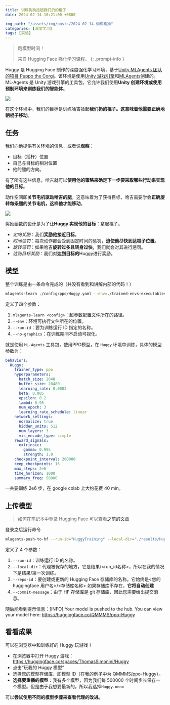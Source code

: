 ```yaml
---
title: 训练狗狗捡起我们扔的棍子
date: 2024-02-14 10:21:00 +0800

img_path: "/assets/img/posts/2024-02-14-训练狗狗"
categories: [深度学习]
tags: [实验]
---
```


> 跑模型时间！
>
> 来自 Hugging Face 强化学习课程。
{: .prompt-info }

Huggy 是 Hugging Face 制作的深度强化学习环境，基于[Unity MLAgents 团队的项目 Puppo the Corgi](https://blog.unity.com/technology/puppo-the-corgi-cuteness-overload-with-the-unity-ml-agents-toolkit)。该环境是使用[Unity 游戏引擎](https://unity.com/)和[MLAgents](https://github.com/Unity-Technologies/ml-agents)创建的。ML-Agents 是 Unity 游戏引擎的工具包，它允许我们使用**Unity 创建环境或使用预制环境来训练我们的智能体**。

![](huggy.gif)

在这个环境中，我们的目标是训练哈吉捡起**我们扔的棍子。这意味着他需要正确地朝棍子移动**。

## 任务

我们向他提供有关环境的信息，或者说**观察**：

- 目标（摇杆）位置
- 自己与目标的相对位置
- 他的腿的方向。

有了所有这些信息，哈吉就可以**使用他的策略来确定下一步要采取哪些行动来实现他的目标**。

动作空间即**关节电机驱动哈吉的腿**。这意味着为了获得目标，哈吉需要学会**正确旋转每条腿的关节电机，这样他才能移动**。

![](huggy-action.jpg)

奖励函数的设计是为了让**Huggy 实现他的目标**：拿起棍子。

- *定向奖励*：我们**奖励他接近目标**。
- *时间惩罚*：每次动作都会受到固定时间的惩罚，**迫使他尽快到达棍子位置**。
- *旋转惩罚*：如果哈吉**旋转过多且转身过快**，我们就会对其进行惩罚。
- *达到目标奖励*：我们对**达到目标的**Huggy进行奖励。

## 模型

整个训练是由一条命令完成的（并没有看到和讲解内部的代码！）

```bash
mlagents-learn ./config/ppo/Huggy.yaml --env=./trained-envs-executables/linux/Huggy/Huggy --run-id=“Huggy” --no-graphics
```

定义了四个参数：

1. `mlagents-learn <config>`：超参数配置文件所在的路径。
2. `--env`：环境可执行文件所在的位置。
3. `--run-id`：要为训练运行 ID 指定的名称。
4. `--no-graphics`：在训练期间不启动可视化。

就是使用 `ML-Agents` 工具包，使用PPO模型，在 `Huggy` 环境中训练，具体的模型参数为：

```yaml
behaviors:
  Huggy:
    trainer_type: ppo
    hyperparameters:
      batch_size: 2048
      buffer_size: 20480
      learning_rate: 0.0003
      beta: 0.005
      epsilon: 0.2
      lambd: 0.95
      num_epoch: 3
      learning_rate_schedule: linear
    network_settings:
      normalize: true
      hidden_units: 512
      num_layers: 3
      vis_encode_type: simple
    reward_signals:
      extrinsic:
        gamma: 0.995
        strength: 1.0
    checkpoint_interval: 200000
    keep_checkpoints: 15
    max_steps: 2e6
    time_horizon: 1000
    summary_freq: 50000
```

一共要训练 2e6 步，在 google colab 上大约花费 40 min。

## 上传模型

> 如何在笔记本中登录 Hugging Face 可以查看[之前的文章](https://qmmms.github.io/posts/%E8%AE%AD%E7%BB%83%E6%8E%A2%E6%B5%8B%E5%99%A8%E6%AD%A3%E7%A1%AE%E9%99%8D%E8%90%BD%E5%9C%A8%E6%9C%88%E7%90%83%E4%B8%8A/#%E4%B8%8A%E4%BC%A0%E6%A8%A1%E5%9E%8B%E5%88%B0-hub)

登录之后运行命令

```bash
mlagents-push-to-hf --run-id="HuggyTraining" --local-dir="./results/Huggy" --repo-id="QMMMS/ppo-Huggy" --commit-message="Huggy"
```

定义了 4 个参数：

1. `--run-id`：训练运行 ID 的名称。
2. `--local-dir`：代理被保存的地方，它是结果/<run_id名称>，所以在我的情况下是结果/第一次训练。
3. `--repo-id`：要创建或更新的 Hugging Face 存储库的名称。它始终是<您的 huggingface 用户名>/<存储库名称> 如果存储库不存在，**它将自动创建**
4. `--commit-message`：由于 HF 存储库是 git 存储库，因此您需要给出提交消息。

随后能看到提示信息：[INFO] Your model is pushed to the hub. You can view your model here: https://huggingface.co/QMMMS/ppo-Huggy

## 看看成果

可以在浏览器中和训练好的 Huggy 玩游戏！

- 在浏览器中打开 Huggy 游戏：https://huggingface.co/spaces/ThomasSimonini/Huggy
- 点击“玩我的 Huggy 模型”
- 选择您的模型存储库，即模型 ID（在我的例子中为 QMMMS/ppo-Huggy）。
- **选择要重播的模型**：我有多个模型，因为我们每 500000 个时间步长保存一个模型。但是由于我想要最新的，所以我选择`Huggy.onnx`

可以**尝试使用不同的模型步骤来查看代理的改进。**
